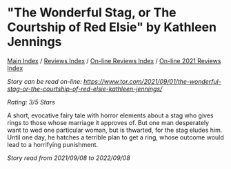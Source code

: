 # "The Wonderful Stag, or The Courtship of Red Elsie" by Kathleen Jennings

[Main Index](../../../README.md) / [Reviews Index](../../README.md) / [On-line Reviews Index](../README.md) / [On-line 2021 Reviews Index](README.md)

*Story can be read on-line: <https://www.tor.com/2021/09/01/the-wonderful-stag-or-the-courtship-of-red-elsie-kathleen-jennings/>*

*Rating: 3/5 Stars*

A short, evocative fairy tale with horror elements about a stag who gives rings to those whose marriage it approves of. But one man desperately want to wed one particular woman, but is thwarted, for the stag eludes him. Until one day, he hatches a terrible plan to get a ring, whose outcome would lead to a horrifying punishment.

*Story read from 2021/09/08 to 2022/09/08*
